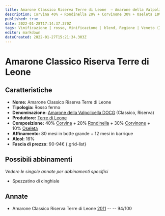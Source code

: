 ```yaml
---
title: Amarone Classico Riserva Terre di Leone  – Amarone della Valpolicella Classico Riserva DOCG – Terre di Leone – Veneto (IT) – 90-94€ – 5★
description: Corvina 40% + Rondinella 20% + Corvinone 30% + Oseleta 10% | Spezzatino di cinghiale
published: true
date: 2022-01-28T17:14:37.370Z
tags: Vinificazione | rosso, Vinificazione | blend, Regione | Veneto (IT), Vinificazione | fermo, Prezzi | 90-94€, Vitigni | Corvina, Valutazioni | 5 stelle, Vitigni | Corvinone, Vitigni | Oseleta, Spezzatino di cinghiale
editor: markdown
dateCreated: 2022-01-27T15:21:34.303Z
---
```


# Amarone Classico Riserva Terre di Leone

## Caratteristiche
- **Nome:** <span class="nome">Amarone Classico Riserva Terre di Leone </span>
- **Tipologia:** Rosso fermo
- **Denominazione:** <span class="denominazione">[Amarone della Valpolicella DOCG](/denominazioni/Italia/Veneto/DOCG/Amarone-della-Valpolicella) (Classico, Riserva)</span>
- **Produttore:** <span class="cantina">[Terre di Leone](/produttori/Italia/Veneto/Terre-di-Leone)</span> 
- **Composizione:** 40% [Corvina](/vitigni/Italia/bacca-nera/corvina) + 20% [Rondinella](/vitigni/Italia/bacca-nera/rondinella) + 30% [Corvinone](/vitigni/Italia/bacca-nera/corvinone) + 10% [Oseleta](/vitigni/Italia/bacca-nera/oseleta)
- **Affinamento:** 80 mesi in botte grande + 12 mesi in barrique
- **Alcol:** 16%
- **Fascia di prezzo:** 90-94€
{.grid-list}

## Possibili abbinamenti
*Vedere le singole annate per abbinamenti specifici*

- Spezzatino di cinghiale

## Annate
- Amarone Classico Riserva Terre di Leone [2011](vini/Italia/Veneto/Terre-di-Leone/Amarone-Classico-Riserva-Terre-di-Leone/2011) -- <span class="star-5"></span> -- 94/100


